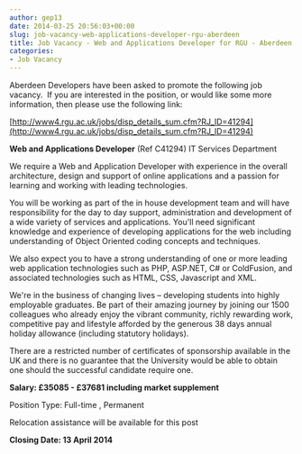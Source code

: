 ```yaml
---
author: gep13
date: 2014-03-25 20:56:03+00:00
slug: job-vacancy-web-applications-developer-rgu-aberdeen
title: Job Vacancy - Web and Applications Developer for RGU - Aberdeen
categories:
- Job Vacancy
---
```


Aberdeen Developers have been asked to promote the following job vacancy.  If you are interested in the position, or would like some more information, then please use the following link:

[http://www4.rgu.ac.uk/jobs/disp_details_sum.cfm?RJ_ID=41294](http://www4.rgu.ac.uk/jobs/disp_details_sum.cfm?RJ_ID=41294)

**Web and Applications Developer** (Ref C41294)
IT Services Department

We require a Web and Application Developer with experience in the overall architecture, design and support of online applications and a passion for learning and working with leading technologies.

You will be working as part of the in house development team and will have responsibility for the day to day support, administration and development of a wide variety of services and applications.
You'll need significant knowledge and experience of developing applications for the web including understanding of Object Oriented coding concepts and techniques.

We also expect you to have a strong understanding of one or more leading web application technologies such as PHP, ASP.NET, C# or ColdFusion, and associated technologies such as HTML, CSS, Javascript and XML.

We're in the business of changing lives – developing students into highly employable graduates. Be part of their amazing journey by joining our 1500 colleagues who already enjoy the vibrant community, richly rewarding work, competitive pay and lifestyle afforded by the generous 38 days annual holiday allowance (including statutory holidays).

There are a restricted number of certificates of sponsorship available in the UK and there is no guarantee that the University would be able to obtain one should the successful candidate require one.

**Salary: £35085 - £37681 including market supplement**

Position Type: Full-time , Permanent

Relocation assistance will be available for this post

**Closing Date: 13 April 2014**
